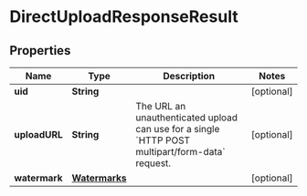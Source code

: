 # DirectUploadResponseResult

## Properties
Name | Type | Description | Notes
------------ | ------------- | ------------- | -------------
**uid** | **String** |  |  [optional]
**uploadURL** | **String** | The URL an unauthenticated upload can use for a single &#x60;HTTP POST multipart/form-data&#x60; request. |  [optional]
**watermark** | [**Watermarks**](Watermarks.md) |  |  [optional]
